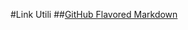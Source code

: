 #Link Utili
##[GitHub Flavored Markdown](https://help.github.com/articles/basic-writing-and-formatting-syntax/)
